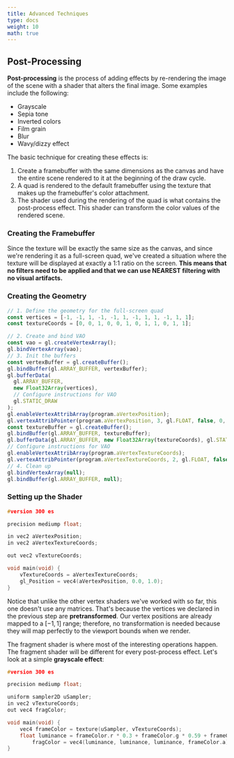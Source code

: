 ```yaml
---
title: Advanced Techniques
type: docs
weight: 10
math: true
---
```


## Post-Processing

**Post-processing** is the process of adding effects by re-rendering the image of the scene with a shader that alters the final image. Some examples include the following:

- Grayscale
- Sepia tone
- Inverted colors
- Film grain
- Blur
- Wavy/dizzy effect

The basic technique for creating these effects is:

1. Create a framebuffer with the same dimensions as the canvas and have the entire scene rendered to it at the beginning of the draw cycle.
2. A quad is rendered to the default framebuffer using the texture that makes up the framebuffer's color attachment.
3. The shader used during the rendering of the quad is what contains the post-process effect. This shader can transform the color values of the rendered scene.

### Creating the Framebuffer

Since the texture will be exactly the same size as the canvas, and since we're rendering it as a full-screen quad, we've created a situation where the texture will be displayed at exactly a 1:1 ratio on the screen. **This means that no filters need to be applied and that we can use NEAREST filtering with no visual artifacts.**

### Creating the Geometry

```javascript
// 1. Define the geometry for the full-screen quad
const vertices = [-1, -1, 1, -1, -1, 1, -1, 1, 1, -1, 1, 1];
const textureCoords = [0, 0, 1, 0, 0, 1, 0, 1, 1, 0, 1, 1];

// 2. Create and bind VAO
const vao = gl.createVertexArray();
gl.bindVertexArray(vao);
// 3. Init the buffers
const vertexBuffer = gl.createBuffer();
gl.bindBuffer(gl.ARRAY_BUFFER, vertexBuffer);
gl.bufferData(
  gl.ARRAY_BUFFER,
  new Float32Array(vertices),
  // Configure instructions for VAO
  gl.STATIC_DRAW
);
gl.enableVertexAttribArray(program.aVertexPosition);
gl.vertexAttribPointer(program.aVertexPosition, 3, gl.FLOAT, false, 0, 0);
const textureBuffer = gl.createBuffer();
gl.bindBuffer(gl.ARRAY_BUFFER, textureBuffer);
gl.bufferData(gl.ARRAY_BUFFER, new Float32Array(textureCoords), gl.STATIC_DRAW);
// Configure instructions for VAO
gl.enableVertexAttribArray(program.aVertexTextureCoords);
gl.vertexAttribPointer(program.aVertexTextureCoords, 2, gl.FLOAT, false, 0, 0);
// 4. Clean up
gl.bindVertexArray(null);
gl.bindBuffer(gl.ARRAY_BUFFER, null);
```

### Setting up the Shader

```c
#version 300 es

precision mediump float;

in vec2 aVertexPosition;
in vec2 aVertexTextureCoords;

out vec2 vTextureCoords;

void main(void) {
    vTextureCoords = aVertexTextureCoords;
    gl_Position = vec4(aVertexPosition, 0.0, 1.0);
}
```

Notice that unlike the other vertex shaders we've worked with so far, this one doesn't use any matrices. That's because the vertices we declared in the previous step are **pretransformed**. Our vertex positions are already mapped to a $[-1, 1]$ range; therefore, no transformation is needed because they will map perfectly to the viewport bounds when we render.

The fragment shader is where most of the interesting operations happen. The fragment shader will be different for every post-process effect. Let's look at a simple **grayscale effect**:

```c
#version 300 es

precision mediump float;

uniform sampler2D uSampler;
in vec2 vTextureCoords;
out vec4 fragColor;

void main(void) {
    vec4 frameColor = texture(uSampler, vTextureCoords);
    float luminance = frameColor.r * 0.3 + frameColor.g * 0.59 + frameColor.b* 0.11;
        fragColor = vec4(luminance, luminance, luminance, frameColor.a);
}
```
